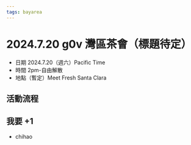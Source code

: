 ```yaml
---
tags: bayarea
---
```

# 2024.7.20 g0v 灣區茶會（標題待定）

- 日期 2024.7.20（週六）Pacific Time
- 時間 2pm-自由解散
- 地點（暫定）Meet Fresh Santa Clara

## 活動流程

## 我要 +1
- chihao

